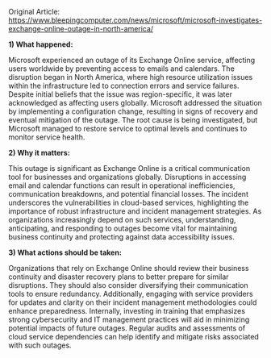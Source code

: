 Original Article: https://www.bleepingcomputer.com/news/microsoft/microsoft-investigates-exchange-online-outage-in-north-america/

**1) What happened:**

Microsoft experienced an outage of its Exchange Online service, affecting users worldwide by preventing access to emails and calendars. The disruption began in North America, where high resource utilization issues within the infrastructure led to connection errors and service failures. Despite initial beliefs that the issue was region-specific, it was later acknowledged as affecting users globally. Microsoft addressed the situation by implementing a configuration change, resulting in signs of recovery and eventual mitigation of the outage. The root cause is being investigated, but Microsoft managed to restore service to optimal levels and continues to monitor service health.

**2) Why it matters:**

This outage is significant as Exchange Online is a critical communication tool for businesses and organizations globally. Disruptions in accessing email and calendar functions can result in operational inefficiencies, communication breakdowns, and potential financial losses. The incident underscores the vulnerabilities in cloud-based services, highlighting the importance of robust infrastructure and incident management strategies. As organizations increasingly depend on such services, understanding, anticipating, and responding to outages become vital for maintaining business continuity and protecting against data accessibility issues.

**3) What actions should be taken:**

Organizations that rely on Exchange Online should review their business continuity and disaster recovery plans to better prepare for similar disruptions. They should also consider diversifying their communication tools to ensure redundancy. Additionally, engaging with service providers for updates and clarity on their incident management methodologies could enhance preparedness. Internally, investing in training that emphasizes strong cybersecurity and IT management practices will aid in minimizing potential impacts of future outages. Regular audits and assessments of cloud service dependencies can help identify and mitigate risks associated with such outages.